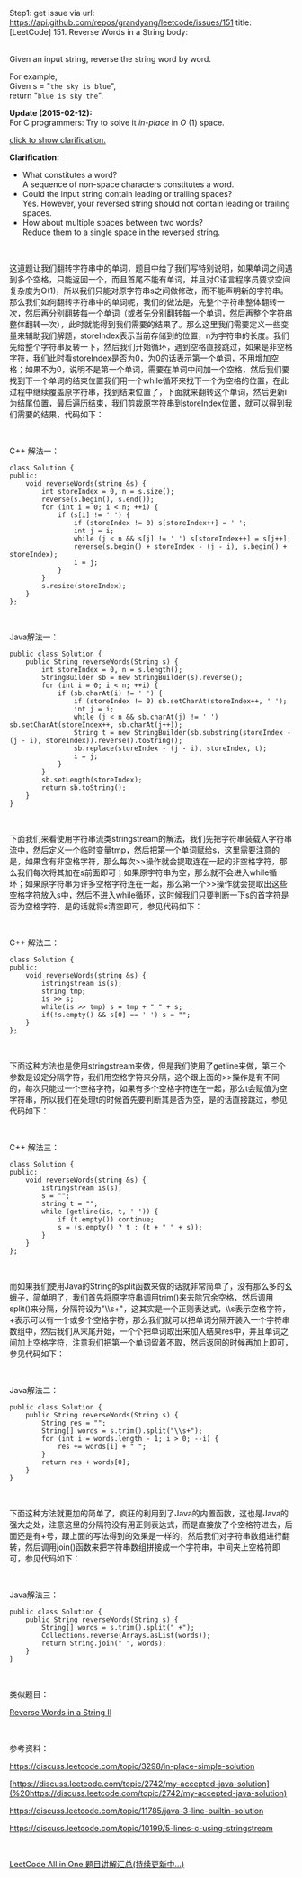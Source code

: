 Step1: get issue via url: https://api.github.com/repos/grandyang/leetcode/issues/151 
 title:[LeetCode] 151. Reverse Words in a String 
 body:  
  

Given an input string, reverse the string word by word.

For example,  
Given s = "`the sky is blue`",  
return "`blue is sky the`". 

**Update (2015-02-12):**  
For C programmers: Try to solve it _in-place_ in _O_ (1) space. 

[click to show clarification.](https://leetcode.com/problems/reverse-words-in-a-string/)

**Clarification:**

  * What constitutes a word?  
A sequence of non-space characters constitutes a word.
  * Could the input string contain leading or trailing spaces?  
Yes. However, your reversed string should not contain leading or trailing spaces.
  * How about multiple spaces between two words?  
Reduce them to a single space in the reversed string.



 

这道题让我们翻转字符串中的单词，题目中给了我们写特别说明，如果单词之间遇到多个空格，只能返回一个，而且首尾不能有单词，并且对C语言程序员要求空间复杂度为O(1)，所以我们只能对原字符串s之间做修改，而不能声明新的字符串。那么我们如何翻转字符串中的单词呢，我们的做法是，先整个字符串整体翻转一次，然后再分别翻转每一个单词（或者先分别翻转每一个单词，然后再整个字符串整体翻转一次），此时就能得到我们需要的结果了。那么这里我们需要定义一些变量来辅助我们解题，storeIndex表示当前存储到的位置，n为字符串的长度。我们先给整个字符串反转一下，然后我们开始循环，遇到空格直接跳过，如果是非空格字符，我们此时看storeIndex是否为0，为0的话表示第一个单词，不用增加空格；如果不为0，说明不是第一个单词，需要在单词中间加一个空格，然后我们要找到下一个单词的结束位置我们用一个while循环来找下一个为空格的位置，在此过程中继续覆盖原字符串，找到结束位置了，下面就来翻转这个单词，然后更新i为结尾位置，最后遍历结束，我们剪裁原字符串到storeIndex位置，就可以得到我们需要的结果，代码如下：

 

C++ 解法一：
    
    
    class Solution {
    public:
        void reverseWords(string &s) {
            int storeIndex = 0, n = s.size();
            reverse(s.begin(), s.end());
            for (int i = 0; i < n; ++i) {
                if (s[i] != ' ') {
                    if (storeIndex != 0) s[storeIndex++] = ' ';
                    int j = i;
                    while (j < n && s[j] != ' ') s[storeIndex++] = s[j++];
                    reverse(s.begin() + storeIndex - (j - i), s.begin() + storeIndex);
                    i = j;
                }
            }
            s.resize(storeIndex);
        }
    };

 

Java解法一：
    
    
    public class Solution {
        public String reverseWords(String s) {
            int storeIndex = 0, n = s.length();
            StringBuilder sb = new StringBuilder(s).reverse();
            for (int i = 0; i < n; ++i) {
                if (sb.charAt(i) != ' ') {
                    if (storeIndex != 0) sb.setCharAt(storeIndex++, ' ');
                    int j = i;
                    while (j < n && sb.charAt(j) != ' ') sb.setCharAt(storeIndex++, sb.charAt(j++));
                    String t = new StringBuilder(sb.substring(storeIndex - (j - i), storeIndex)).reverse().toString();
                    sb.replace(storeIndex - (j - i), storeIndex, t);
                    i = j;
                }
            }
            sb.setLength(storeIndex);
            return sb.toString();
        }
    }

 

下面我们来看使用字符串流类stringstream的解法，我们先把字符串装载入字符串流中，然后定义一个临时变量tmp，然后把第一个单词赋给s，这里需要注意的是，如果含有非空格字符，那么每次>>操作就会提取连在一起的非空格字符，那么我们每次将其加在s前面即可；如果原字符串为空，那么就不会进入while循环；如果原字符串为许多空格字符连在一起，那么第一个>>操作就会提取出这些空格字符放入s中，然后不进入while循环，这时候我们只要判断一下s的首字符是否为空格字符，是的话就将s清空即可，参见代码如下：

 

C++ 解法二：
    
    
    class Solution {
    public:
        void reverseWords(string &s) {
            istringstream is(s);
            string tmp;
            is >> s;
            while(is >> tmp) s = tmp + " " + s;
            if(!s.empty() && s[0] == ' ') s = "";
        }
    };

 

下面这种方法也是使用stringstream来做，但是我们使用了getline来做，第三个参数是设定分隔字符，我们用空格字符来分隔，这个跟上面的>>操作是有不同的，每次只能过一个空格字符，如果有多个空格字符连在一起，那么t会赋值为空字符串，所以我们在处理t的时候首先要判断其是否为空，是的话直接跳过，参见代码如下：

 

C++ 解法三：
    
    
    class Solution {
    public:
        void reverseWords(string &s) {
            istringstream is(s);
            s = "";
            string t = "";
            while (getline(is, t, ' ')) {
                if (t.empty()) continue;
                s = (s.empty() ? t : (t + " " + s));
            }
        }
    };

 

而如果我们使用Java的String的split函数来做的话就非常简单了，没有那么多的幺蛾子，简单明了，我们首先将原字符串调用trim()来去除冗余空格，然后调用split()来分隔，分隔符设为"\\\s+"，这其实是一个正则表达式，\\\s表示空格字符，+表示可以有一个或多个空格字符，那么我们就可以把单词分隔开装入一个字符串数组中，然后我们从末尾开始，一个个把单词取出来加入结果res中，并且单词之间加上空格字符，注意我们把第一个单词留着不取，然后返回的时候再加上即可，参见代码如下：

 

Java解法二：
    
    
    public class Solution {
        public String reverseWords(String s) {
            String res = "";
            String[] words = s.trim().split("\\s+");
            for (int i = words.length - 1; i > 0; --i) {
                res += words[i] + " ";   
            }
            return res + words[0];
        }
    }

 

下面这种方法就更加的简单了，疯狂的利用到了Java的内置函数，这也是Java的强大之处，注意这里的分隔符没有用正则表达式，而是直接放了个空格符进去，后面还是有+号，跟上面的写法得到的效果是一样的，然后我们对字符串数组进行翻转，然后调用join()函数来把字符串数组拼接成一个字符串，中间夹上空格符即可，参见代码如下：

 

Java解法三：
    
    
    public class Solution {
        public String reverseWords(String s) {
            String[] words = s.trim().split(" +");
            Collections.reverse(Arrays.asList(words));
            return String.join(" ", words);
        }
    }

 

类似题目：

[Reverse Words in a String II](http://www.cnblogs.com/grandyang/p/5186294.html) 

 

参考资料：

<https://discuss.leetcode.com/topic/3298/in-place-simple-solution>

[https://discuss.leetcode.com/topic/2742/my-accepted-java-solution](%20https://discuss.leetcode.com/topic/2742/my-accepted-java-solution)

<https://discuss.leetcode.com/topic/11785/java-3-line-builtin-solution>

<https://discuss.leetcode.com/topic/10199/5-lines-c-using-stringstream>

 

[LeetCode All in One 题目讲解汇总(持续更新中...)](http://www.cnblogs.com/grandyang/p/4606334.html)
